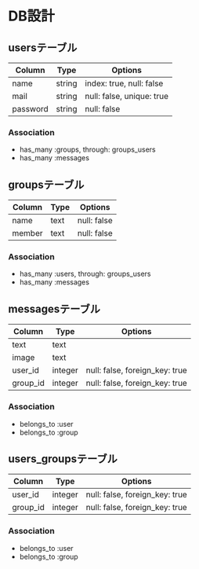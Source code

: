 # DB設計
## usersテーブル

|Column|Type|Options|
|------|----|-------|
|name|string|index: true, null: false|
|mail|string|null: false, unique: true|
|password|string|null: false|

### Association
- has_many :groups, through: groups_users
- has_many :messages

## groupsテーブル

|Column|Type|Options|
|------|----|------|
|name|text|null: false|
|member|text|null: false|

### Association
- has_many :users, through: groups_users
- has_many :messages


## messagesテーブル

|Column|Type|Options|
|------|----|-------|
|text|text||
|image|text||
|user_id|integer|null: false, foreign_key: true|
|group_id|integer|null: false, foreign_key: true|

### Association
- belongs_to :user
- belongs_to :group


## users_groupsテーブル

|Column|Type|Options|
|------|----|-------|
|user_id|integer|null: false, foreign_key: true|
|group_id|integer|null: false, foreign_key: true|

### Association
- belongs_to :user
- belongs_to :group